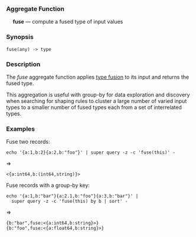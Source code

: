 ### Aggregate Function

&emsp; **fuse** &mdash; compute a fused type of input values

### Synopsis
```
fuse(any) -> type
```

### Description

The _fuse_ aggregate function applies [type fusion](../shaping.md#type-fusion)
to its input and returns the fused type.

This aggregation is useful with group-by for data exploration and discovery  
when searching for shaping rules to cluster a large number of varied input
types to a smaller number of fused types each from a set of interrelated types.

### Examples

Fuse two records:
```mdtest-command
echo '{a:1,b:2}{a:2,b:"foo"}' | super query -z -c 'fuse(this)' -
```
=>
```mdtest-output
<{a:int64,b:(int64,string)}>
```
Fuse records with a group-by key:
```mdtest-command
echo '{a:1,b:"bar"}{a:2.1,b:"foo"}{a:3,b:"bar"}' |
  super query -z -c 'fuse(this) by b | sort' -
```
=>
```mdtest-output
{b:"bar",fuse:<{a:int64,b:string}>}
{b:"foo",fuse:<{a:float64,b:string}>}
```
